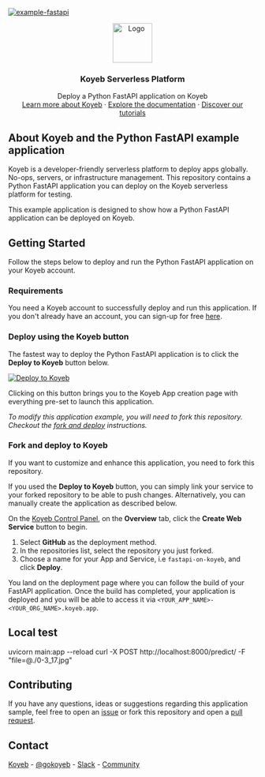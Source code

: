 [![example-fastapi](https://github.com/koyeb/example-fastapi/actions/workflows/deploy.yaml/badge.svg)](https://github.com/koyeb/example-fastapi/actions)

<div align="center">
  <a href="https://koyeb.com">
    <img src="https://www.koyeb.com/static/images/icons/koyeb.svg" alt="Logo" width="80" height="80">
  </a>
  <h3 align="center">Koyeb Serverless Platform</h3>
  <p align="center">
    Deploy a Python FastAPI application on Koyeb
    <br />
    <a href="https://koyeb.com">Learn more about Koyeb</a>
    ·
    <a href="https://koyeb.com/docs">Explore the documentation</a>
    ·
    <a href="https://koyeb.com/tutorials">Discover our tutorials</a>
  </p>
</div>

## About Koyeb and the Python FastAPI example application

Koyeb is a developer-friendly serverless platform to deploy apps globally. No-ops, servers, or infrastructure management.
This repository contains a Python FastAPI application you can deploy on the Koyeb serverless platform for testing.

This example application is designed to show how a Python FastAPI application can be deployed on Koyeb.

## Getting Started

Follow the steps below to deploy and run the Python FastAPI application on your Koyeb account.

### Requirements

You need a Koyeb account to successfully deploy and run this application. If you don't already have an account, you can sign-up for free [here](https://app.koyeb.com/auth/signup).

### Deploy using the Koyeb button

The fastest way to deploy the Python FastAPI application is to click the **Deploy to Koyeb** button below.

[![Deploy to Koyeb](https://www.koyeb.com/static/images/deploy/button.svg)](https://app.koyeb.com/deploy?type=git&repository=github.com/koyeb/example-fastapi&branch=main&name=fastapi-on-koyeb)

Clicking on this button brings you to the Koyeb App creation page with everything pre-set to launch this application.

_To modify this application example, you will need to fork this repository. Checkout the [fork and deploy](#fork-and-deploy-to-koyeb) instructions._

### Fork and deploy to Koyeb

If you want to customize and enhance this application, you need to fork this repository.

If you used the **Deploy to Koyeb** button, you can simply link your service to your forked repository to be able to push changes.
Alternatively, you can manually create the application as described below.

On the [Koyeb Control Panel](//app.koyeb.com/apps), on the **Overview** tab, click the **Create Web Service** button to begin.

1. Select **GitHub** as the deployment method.
2. In the repositories list, select the repository you just forked.
3. Choose a name for your App and Service, i.e `fastapi-on-koyeb`, and click **Deploy**.

You land on the deployment page where you can follow the build of your FastAPI application. Once the build has completed, your application is deployed and you will be able to access it via `<YOUR_APP_NAME>-<YOUR_ORG_NAME>.koyeb.app`.

## Local test
uvicorn main:app --reload
curl -X POST http://localhost:8000/predict/ -F "file=@./0-3_17.jpg"

## Contributing

If you have any questions, ideas or suggestions regarding this application sample, feel free to open an [issue](//github.com//koyeb/example-fastapi/issues) or fork this repository and open a [pull request](//github.com/koyeb/example-fastapi/pulls).

## Contact

[Koyeb](https://www.koyeb.com) - [@gokoyeb](https://twitter.com/gokoyeb) - [Slack](http://slack.koyeb.com/) - [Community](https://community.koyeb.com/)
